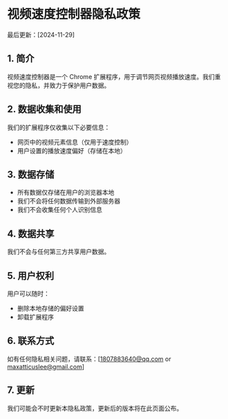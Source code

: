 # 视频速度控制器隐私政策

最后更新：[2024-11-29]

## 1. 简介
视频速度控制器是一个 Chrome 扩展程序，用于调节网页视频播放速度。我们重视您的隐私，并致力于保护用户数据。

## 2. 数据收集和使用
我们的扩展程序仅收集以下必要信息：
- 网页中的视频元素信息（仅用于速度控制）
- 用户设置的播放速度偏好（存储在本地）

## 3. 数据存储
- 所有数据仅存储在用户的浏览器本地
- 我们不会将任何数据传输到外部服务器
- 我们不会收集任何个人识别信息

## 4. 数据共享
我们不会与任何第三方共享用户数据。

## 5. 用户权利
用户可以随时：
- 删除本地存储的偏好设置
- 卸载扩展程序

## 6. 联系方式
如有任何隐私相关问题，请联系：[1807883640@qq.com or maxatticuslee@gmail.com]

## 7. 更新
我们可能会不时更新本隐私政策，更新后的版本将在此页面公布。
